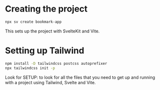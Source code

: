 # Creating the project

```bash
npx sv create bookmark-app
```

This sets up the project with SvelteKit and Vite. 

# Setting up Tailwind

```bash
npm install -D tailwindcss postcss autoprefixer
npx tailwindcss init -p
```

Look for SETUP: to look for all the files that you need to get up and running with a project using Tailwind, Svelte and Vite.
